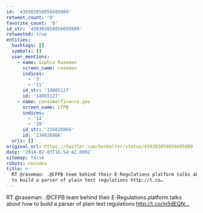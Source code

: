 ```yaml
---
id: '430383858056695809'
retweet_count: '0'
favorite_count: '0'
id_str: '430383858056695809'
retweeted: true
entities:
  hashtags: []
  symbols: []
  user_mentions:
    - name: Sophie Raseman
      screen_name: raseman
      indices:
        - '3'
        - '11'
      id_str: '14065127'
      id: '14065127'
    - name: consumerfinance.gov
      screen_name: CFPB
      indices:
        - '14'
        - '19'
      id_str: '234826866'
      id: '234826866'
  urls: []
original_url: https://twitter.com/benbalter/status/430383858056695809
date: '2014-02-03T16:54:42.000Z'
sitemap: false
robots: noindex
title: >-
  RT @raseman: .@CFPB team behind their E-Regulations platform talks about how
  to build a parser of plain text regulations http://t.co…
---
```


RT @raseman: .@CFPB team behind their E-Regulations platform talks about how to build a parser of plain text regulations http://t.co/m5dEQN…
